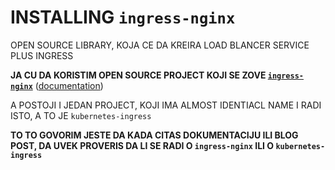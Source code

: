 # INSTALLING `ingress-nginx`

OPEN SOURCE LIBRARY, KOJA CE DA KREIRA LOAD BLANCER SERVICE PLUS INGRESS

**JA CU DA KORISTIM OPEN SOURCE PROJECT KOJI SE ZOVE [`ingress-nginx`](https://github.com/kubernetes/ingress-nginx)** ([documentation](https://kubernetes.github.io/ingress-nginx/))

A POSTOJI I JEDAN PROJECT, KOJI IMA ALMOST IDENTIACL NAME I RADI ISTO, A TO JE `kubernetes-ingress`

**TO TO GOVORIM JESTE DA KADA CITAS DOKUMENTACIJU ILI BLOG POST, DA UVEK PROVERIS DA LI SE RADI O `ingress-nginx` ILI O `kubernetes-ingress`**


